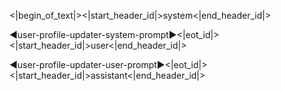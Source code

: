 ﻿<|begin_of_text|><|start_header_id|>system<|end_header_id|>

◄user-profile-updater-system-prompt►<|eot_id|><|start_header_id|>user<|end_header_id|>

◄user-profile-updater-user-prompt►<|eot_id|><|start_header_id|>assistant<|end_header_id|>

